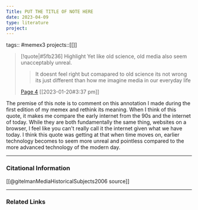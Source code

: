 ```yaml
---
Title: PUT THE TITLE OF NOTE HERE
date: 2023-04-09
type: literature
project:
---
```

tags:: #memex3 
projects::[[]]


> [!quote|#5fb236] Highlight
> Yet like old science, old media also seem unacceptably unreal.
>
>> It doesnt feel right but comapared to old science its not wrong its just different than how me imagine media in our everyday life
>
> [Page 4](zotero://open-pdf/library/items/TTBS7SWS?page=4) [[2023-01-20#3:37 pm]]
> 

The premise of this note is to comment on this annotation I made during the first edition of my memex and rethink its meaning. When I think of this quote, it makes me compare the early internet from the 90s and the internet of today. While they are both fundamentally the same thing, websites on a browser, I feel like you can't really call it the internet given what we have today. I think this quote was getting at that when time moves on, earlier technology becomes to seem more unreal and pointless compared to the more advanced technology of the modern day.

---
### Citational Information

[[@gitelmanMediaHistoricalSubjects2006 source]]

---

### Related Links

